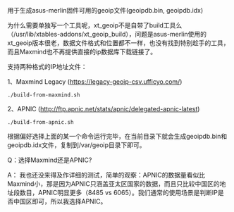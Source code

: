 用于生成asus-merlin固件可用的geoip文件(geoipdb.bin, geoipdb.idx)

为什么需要单独写一个工具呢，xt_geoip不是自带了build工具么（/usr/lib/xtables-addons/xt_geoip_build），问题是asus-merlin使用的xt_geoip版本很老，数据文件格式和位置都不一样，也没有找到特别趁手的工具，而且Maxmind也不再提供直接的ip数据库下载链接了。

支持两种格式的IP地址文件：

1、Maxmind Legacy (https://legacy-geoip-csv.ufficyo.com/)

    ./build-from-maxmind.sh

2、APNIC (http://ftp.apnic.net/stats/apnic/delegated-apnic-latest)

    ./build-from-apnic.sh

根据偏好选择上面的某一个命令运行完毕，在当前目录下就会生成geoipdb.bin和geoipdb.idx文件，复制到/var/geoip目录下即可。

Q：选择Maxmind还是APNIC?

A： 我也还没来得及作详细的测试，简单的观察：APNIC的数据量看似比Maxmind小，那是因为APNIC只涵盖亚太区国家的数据，而且只比较中国区的地址段数目，APNIC明显更多（8485 vs 6065）。我们通常的使用场景是判断IP是否中国区即可，所以我选择APNIC。
